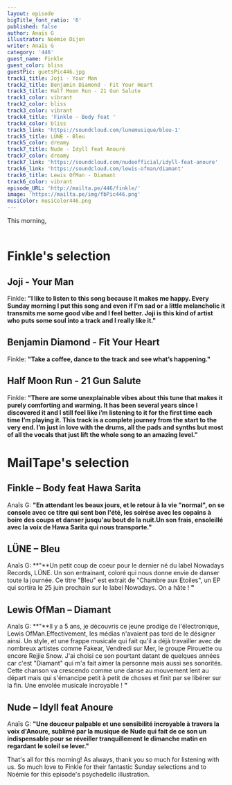 ```yaml
---
layout: episode
bigTitle_font_ratio: '6'
published: false
author: Anaïs G
illustrator: Noémie Dijon
writer: Anaïs G
category: '446'
guest_name: Finkle
guest_color: bliss
guestPic: guetsPic446.jpg
track1_title: Joji - Your Man
track2_title: Benjamin Diamond - Fit Your Heart
track3_title: Half Moon Run - 21 Gun Salute
track1_color: vibrant
track2_color: bliss
track3_color: vibrant
track4_title: 'Finkle - Body feat '
track4_color: bliss
track5_link: 'https://soundcloud.com/lunemusique/bleu-1'
track5_title: LÜNE - Bleu
track5_color: dreamy
track7_title: Nude - Idyll feat Anouré
track7_color: dreamy
track7_link: 'https://soundcloud.com/nudeofficial/idyll-feat-anoure'
track6_link: 'https://soundcloud.com/lewis-ofman/diamant'
track6_title: Lewis OfMan - Diamant
track6_color: vibrant
episode_URL: 'http://mailta.pe/446/finkle/'
image: 'https://mailta.pe/img/fbPic446.png'
musiColor: musiColor446.png
---
```

<p id="introduction">This morning, 
<br><br>

</p>

# Finkle's selection

## Joji - Your Man 
Finkle: **"**I like to listen to this song because it makes me happy. Every Sunday morning I put this song and even if I’m sad or a little melancholic it transmits me some good vibe and I feel better. Joji is this kind of artist who puts some soul into a track and I really like it.**"**

## Benjamin Diamond - Fit Your Heart 
Finkle: **"**Take a coffee, dance to the track and see what’s happening.**"**

## Half Moon Run - 21 Gun Salute
Finkle: **"**There are some unexplainable vibes about this tune that makes it purely comforting and warming. It has been several years since I discovered it and I still feel like i’m listening to it for the first time each time I’m playing it. This track is a complete journey from the start to the very end. I’m just in love with the drums, all the pads and synths but most of all the vocals that just lift the whole song to an amazing level.**"**

# MailTape's selection

## Finkle – Body feat Hawa Sarita
Anaïs G: **"**En attendant les beaux jours, et le retour à la vie "normal", on se console avec ce titre qui sent bon l'été, les soirése avec les copains à boire des coups et danser jusqu'au bout de la nuit.Un son frais, ensoleillé avec la voix de Hawa Sarita qui nous transporte.**"**

## LÜNE – Bleu
Anaïs G: **"**Un petit coup de coeur pour le dernier né du label Nowadays Records, LÜNE. Un son entrainant, coloré qui nous donne envie de danser toute la journée. Ce titre "Bleu" est extrait de "Chambre aux Etoiles", un EP qui sortira le 25 juin prochain sur le label Nowadays. On a hâte ! **"**

## Lewis OfMan – Diamant
Anaïs G: **"**Il y a 5 ans, je découvris ce jeune prodige de l'électronique, Lewis OfMan.Effectivement, les médias n'avaient pas tord de le désigner ainsi. Un style, et une frappe musicale qui fait qu'il a déjà travailler avec de nombreux artistes comme Fakear, Vendredi sur Mer, le groupe Pirouette ou encore Rejjie Snow. J'ai choisi ce son pourtant datant de quelques années car c'est "Diamant" qui m'a fait aimer la personne mais aussi ses sonorités. Cette chanson va crescendo comme une danse au mouvement lent au départ mais qui s'émancipe petit à petit de choses et finit par se libérer sur la fin. Une envolée musicale incroyable ! **"**

## Nude – Idyll feat Anoure
Anaïs G: **"**Une douceur palpable et une sensibilité incroyable à travers la voix d'Anoure, sublimé par la musique de Nude qui fait de ce son un indispensable pour se réveiller tranquillement le dimanche matin en regardant le soleil se lever.**"**

<p id="outroduction">That's all for this morning! As always, thank you so much for listening with us. So much love to  Finkle for their fantastic Sunday selections and to Noémie for this episode's psychedelic illustration.</p>
